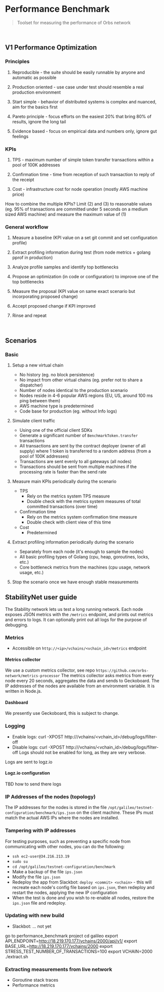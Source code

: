 # Performance Benchmark

> Toolset for measuring the performance of Orbs network

&nbsp;

## V1 Performance Optimization

### Principles

1. Reproducible - the suite should be easily runnable by anyone and automatic as possible

2. Production oriented - use case under test should resemble a real production environment

3. Start simple - behavior of distributed systems is complex and nuanced, aim for the basics first

4. Pareto principle - focus efforts on the easiest 20% that bring 80% of results, ignore the long tail

5. Evidence based - focus on empirical data and numbers only, ignore gut feelings 

### KPIs

1. TPS - maximum number of simple token transfer transactions within a pool of 100K addresses

2. Confirmation time - time from reception of such transaction to reply of the receipt

3. Cost - infrastructure cost for node operation (mostly AWS machine price)

How to combine the multiple KPIs? Limit (2) and (3) to reasonable values (eg. 95% of transactions are committed under 5 seconds on a medium sized AWS machine) and measure the maximum value of (1)

### General workflow

1. Measure a baseline (KPI value on a set git commit and set configuration profile)

2. Extract profiling information during test (from node metrics + golang pprof in production)

3. Analyze profile samples and identify top bottlenecks

4. Propose an optimization (in code or configuration) to improve one of the top bottlenecks

5. Measure the proposal (KPI value on same exact scenario but incorporating proposed change)

6. Accept proposed change if KPI improved

7. Rinse and repeat

&nbsp;

## Scenarios

### Basic

1. Setup a new virtual chain

    * No history (eg. no block persistence)
    * No impact from other virtual chains (eg. prefer not to share a dispatcher)
    * Number of nodes identical to the production scenario
    * Nodes reside in 4-6 popular AWS regions (EU, US, around 100 ms ping between them)
    * AWS machine type is predetermined
    * Code base for production (eg. without Info logs)
    
2. Simulate client traffic

    * Using one of the official client SDKs
    * Generate a significant number of `BenchmarkToken.transfer` transactions
    * All transactions are sent by the contract deployer (owner of all supply) where 1 token is transferred to a random address (from a pool of 100K addresses)
    * Transactions are sent evenly to all gateways (all nodes)
    * Transactions should be sent from multiple machines if the processing rate is faster than the send rate
    
3. Measure main KPIs periodically during the scenario

    * TPS
        * Rely on the metrics system TPS measure
        * Double check with the metrics system measures of total committed transactions (over time)
    * Confirmation time
        * Rely on the metrics system confirmation time measure
        * Double check with client view of this time
    * Cost
        * Predetermined
        
4. Extract profiling information periodically during the scenario

    * Separately from each node (it's enough to sample the nodes)
    * All basic profiling types of Golang (cpu, heap, goroutines, locks, etc.)
    * Core bottleneck metrics from the machines (cpu usage, network usage, etc.)
    
5. Stop the scenario once we have enough stable measurements


## StabilityNet user guide

The Stability network lets us test a long running network. 
Each node exposes JSON metrics with the `/metrics` endpoint, and prints out metrics and errors to logs.
It can optionally print out all logs for the purpose of debugging.  

### Metrics
* Accessible on `http://<ip>/vchains/<vchain_id>/metrics` endpoint

#### Metrics collector
We use a custom metrics collector, see repo `https://github.com/orbs-network/metrics-processor`
The metrics collector asks metrics from every node every 20 seconds, aggregates the data and sends to Geckoboard.
The IP addresses of the nodes are available from an environment variable.
It is written in Node.js.

#### Dashboard
We presently use Geckoboard, this is subject to change.

### Logging
* Enable logs: curl -XPOST http://<ip>/vchains/<vchain_id>/debug/logs/filter-off
* Disable logs: curl -XPOST http://<ip>/vchains/<vchain_id>/debug/logs/filter-off
Logs should not be enabled for long, as they are very verbose.

Logs are sent to logz.io
#### Logz.io configuration
TBD how to send there logs 


### IP Addresses of the nodes (topology)
The IP addresses for the nodes is stored in the file `/opt/galileo/testnet-configuration/benchmark/ips.json` on the client machine.
These IPs must match the actual AWS IPs where the nodes are installed.

### Tampering with IP addresses
For testing purposes, such as preventing a specific node from communicating with other nodes, you can do the following:
* `ssh ec2-user@34.216.213.19`
* `sudo su`
* `cd /opt/galileo/testnet-configuration/benchmark`
* Make a backup of the file `ips.json`
* Modify the file `ips.json`
* Redeploy the app from Slackbot: `deploy <commit> <vchain>` - this will recreate each node's config file based on `ips.json`, then redeploy and restart the nodes, applying the new IP configuration
* When the test is done and you wish to re-enable all nodes, restore the `ips.json` file and redeploy. 

### Updating with new build

* Slackbot: ... not yet
 
go to performance_benchmark project
cd galileo
export API_ENDPOINT=http://18.219.170.177/vchains/2000/api/v1/
export BASE_URL=http://18.219.170.177/vchains/2000
export STRESS_TEST_NUMBER_OF_TRANSACTIONS=100 
export VCHAIN=2000
./extract.sh


### Extracting measurements from live network

* Goroutine stack traces
* Performance metrics

